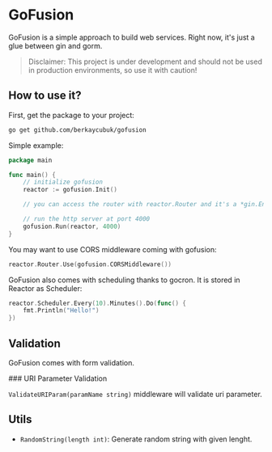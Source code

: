 # GoFusion

GoFusion is a simple approach to build web services. Right now, it's just a glue between gin and gorm.

> Disclaimer: This project is under development and should not be used in production environments, so use it with caution!

## How to use it?

First, get the package to your project:
```bash
go get github.com/berkaycubuk/gofusion
```

Simple example:
```go
package main

func main() {
    // initialize gofusion
    reactor := gofusion.Init()

    // you can access the router with reactor.Router and it's a *gin.Engine, so you can use it like you do with go-gin

    // run the http server at port 4000
    gofusion.Run(reactor, 4000)
}
```

You may want to use CORS middleware coming with gofusion:
```go
reactor.Router.Use(gofusion.CORSMiddleware())
```

GoFusion also comes with scheduling thanks to gocron. It is stored in Reactor as Scheduler:
```go
reactor.Scheduler.Every(10).Minutes().Do(func() {
    fmt.Println("Hello!")
})
```

## Validation

GoFusion comes with form validation. 

### URI Parameter Validation

`ValidateURIParam(paramName string)` middleware will validate uri parameter.

## Utils

- `RandomString(length int)`: Generate random string with given lenght.